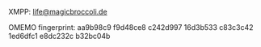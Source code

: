XMPP: life@magicbroccoli.de

OMEMO fingerprint: aa9b98c9 f9d48ce8 c242d997 16d3b533 c83c3c42 1ed6dfc1 e8dc232c b32bc04b
